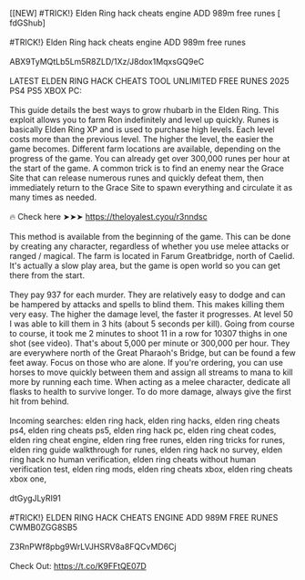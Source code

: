 [[NEW] #TRICK!} Elden Ring hack cheats engine ADD 989m free runes [ fdGShub]
<br>
<br>#TRICK!} Elden Ring hack cheats engine ADD 989m free runes
<br>
<br>ABX9TyMQtLb5Lm5R8ZLD/1Xz/J8dox1MqxsGQ9eC
<br>
<br>LATEST ELDEN RING HACK CHEATS TOOL UNLIMITED FREE RUNES 2025 PS4 PS5 XBOX PC:
<br>
<br>This guide details the best ways to grow rhubarb in the Elden Ring. This exploit allows you to farm Ron indefinitely and level up quickly. Runes is basically Elden Ring XP and is used to purchase high levels. Each level costs more than the previous level. The higher the level, the easier the game becomes. Different farm locations are available, depending on the progress of the game. You can already get over 300,000 runes per hour at the start of the game. A common trick is to find an enemy near the Grace Site that can release numerous runes and quickly defeat them, then immediately return to the Grace Site to spawn everything and circulate it as many times as needed. 
<br>
<br>🔥 Check here ➤➤➤ https://theloyalest.cyou/r3nndsc
<br>
<br>This method is available from the beginning of the game. This can be done by creating any character, regardless of whether you use melee attacks or ranged / magical. The farm is located in Farum Greatbridge, north of Caelid. It's actually a slow play area, but the game is open world so you can get there from the start. 
<br>
<br>They pay 937 for each murder. They are relatively easy to dodge and can be hampered by attacks and spells to blind them. This makes killing them very easy. The higher the damage level, the faster it progresses. At level 50 I was able to kill them in 3 hits (about 5 seconds per kill). Going from course to course, it took me 2 minutes to shoot 11 in a row for 10307 thighs in one shot (see video). That's about 5,000 per minute or 300,000 per hour. They are everywhere north of the Great Pharaoh's Bridge, but can be found a few feet away. Focus on those who are alone. If you're ordering, you can use horses to move quickly between them and assign all streams to mana to kill more by running each time. When acting as a melee character, dedicate all flasks to health to survive longer. To do more damage, always give the first hit from behind. 
<br>
<br>Incoming searches: elden ring hack, elden ring hacks, elden ring cheats ps4, elden ring cheats ps5, elden ring hack pc, elden ring cheat codes, elden ring cheat engine, elden ring free runes, elden ring tricks for runes, elden ring guide walkthrough for runes, elden ring hack no survey, elden ring hack no human verification, elden ring cheats without human verification test, elden ring mods, elden ring cheats xbox, elden ring cheats xbox one,
<br>
<br>dtGygJLyRI91
<br>
<br>#TRICK!} ELDEN RING HACK CHEATS ENGINE ADD 989M FREE RUNES CWMB0ZGG8SB5
<br>
<br>Z3RnPWf8pbg9WrLVJHSRV8a8FQCvMD6Cj
<br>
<br>Check Out: https://t.co/K9FFtQE07D
<br>
